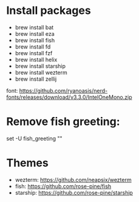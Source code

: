 # Install packages

- brew install bat
- brew install eza
- brew install fish
- brew install fd
- brew install fzf
- brew install helix
- brew install starship
- brew install wezterm
- brew install zellij

  
font: https://github.com/ryanoasis/nerd-fonts/releases/download/v3.3.0/IntelOneMono.zip

# Remove fish greeting: 
set -U fish_greeting ""

# Themes

- wezterm: https://github.com/neapsix/wezterm
- fish: https://github.com/rose-pine/fish
- starship: https://github.com/rose-pine/starship
